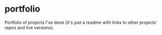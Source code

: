 # portfolio
Portfolio of projects I've done (it's just a readme with links to other projects' repos and live versions).
